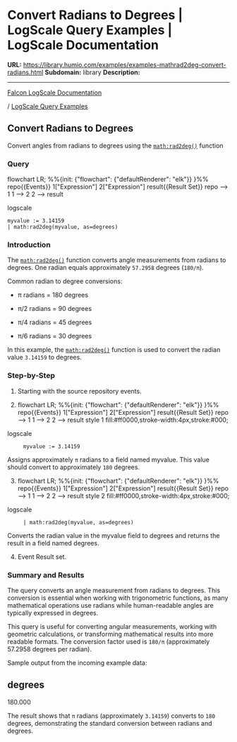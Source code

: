 # Convert Radians to Degrees | LogScale Query Examples | LogScale Documentation

**URL:** https://library.humio.com/examples/examples-mathrad2deg-convert-radians.html
**Subdomain:** library
**Description:** 

---

[Falcon LogScale Documentation](https://library.humio.com)

/ [LogScale Query Examples](examples.html)

## Convert Radians to Degrees

Convert angles from radians to degrees using the [`math:rad2deg()`](https://library.humio.com/data-analysis/functions-math-rad2deg.html) function 

### Query

flowchart LR; %%{init: {"flowchart": {"defaultRenderer": "elk"}} }%% repo{{Events}} 1["Expression"] 2["Expression"] result{{Result Set}} repo --> 1 1 --> 2 2 --> result

logscale
    
    
    myvalue := 3.14159
    | math:rad2deg(myvalue, as=degrees)

### Introduction

The [`math:rad2deg()`](https://library.humio.com/data-analysis/functions-math-rad2deg.html) function converts angle measurements from radians to degrees. One radian equals approximately `57.2958` degrees (`180/π`). 

Common radian to degree conversions: 

  * π radians = 180 degrees 

  * π/2 radians = 90 degrees 

  * π/4 radians = 45 degrees 

  * π/6 radians = 30 degrees 




In this example, the [`math:rad2deg()`](https://library.humio.com/data-analysis/functions-math-rad2deg.html) function is used to convert the radian value `3.14159` to degrees. 

### Step-by-Step

  1. Starting with the source repository events.

  2. flowchart LR; %%{init: {"flowchart": {"defaultRenderer": "elk"}} }%% repo{{Events}} 1["Expression"] 2["Expression"] result{{Result Set}} repo --> 1 1 --> 2 2 --> result style 1 fill:#ff0000,stroke-width:4px,stroke:#000;

logscale
         
         myvalue := 3.14159

Assigns approximately `π` radians to a field named myvalue. This value should convert to approximately `180` degrees. 

  3. flowchart LR; %%{init: {"flowchart": {"defaultRenderer": "elk"}} }%% repo{{Events}} 1["Expression"] 2["Expression"] result{{Result Set}} repo --> 1 1 --> 2 2 --> result style 2 fill:#ff0000,stroke-width:4px,stroke:#000;

logscale
         
         | math:rad2deg(myvalue, as=degrees)

Converts the radian value in the myvalue field to degrees and returns the result in a field named degrees. 

  4. Event Result set.




### Summary and Results

The query converts an angle measurement from radians to degrees. This conversion is essential when working with trigonometric functions, as many mathematical operations use radians while human-readable angles are typically expressed in degrees. 

This query is useful for converting angular measurements, working with geometric calculations, or transforming mathematical results into more readable formats. The conversion factor used is `180/π` (approximately 57.2958 degrees per radian). 

Sample output from the incoming example data: 

degrees  
---  
180.000  
  
The result shows that `π` radians (approximately `3.14159`) converts to `180` degrees, demonstrating the standard conversion between radians and degrees.
